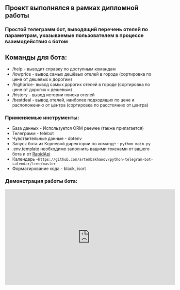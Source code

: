 ## Проект выполнялся в рамках дипломной работы 
### Простой телеграмм бот, выводящий перечень отелей по параметрам, указываемые пользователем в процессе взаимодействия с ботом
## Команды для бота:

- /help - выводит справку по доступным командам
- /lowprice - вывод самых дешёвых отелей в городе (сортировка по цене от дешевых к дорогим)
- /highprice- вывод самых дорогих отелей в городе (сортировка по цене от дорогих к дешевым)
- /history - вывод истории поиска отелей
- /bestdeal - вывод отелей, наиболее подходящих по цене и расположению от центра (сортировка по расстоянию от центра)

### Применяемые инструменты:
* База данных - Используется ORM peewee (также прилагается)
* Телеграмм - telebot
* Чувствительные данные - dotenv
* Запуск бота из Корневой директории по команде - `python main.py`
* .env.template необходимо заполнить вашими токенами от вашего бота и от [RapidApi](https://rapidapi.com/ru/apidojo/api/hotels4/)
* Календарь -`https://github.com/artembakhanov/python-telegram-bot-calendar/tree/master`
* Форматирование кода - black, isort
### Демонстрация работы бота:
<iframe width="560" height="315" src="https://www.youtube.com/embed/VI7by1Fgn3g" frameborder="0" allowfullscreen></iframe>
